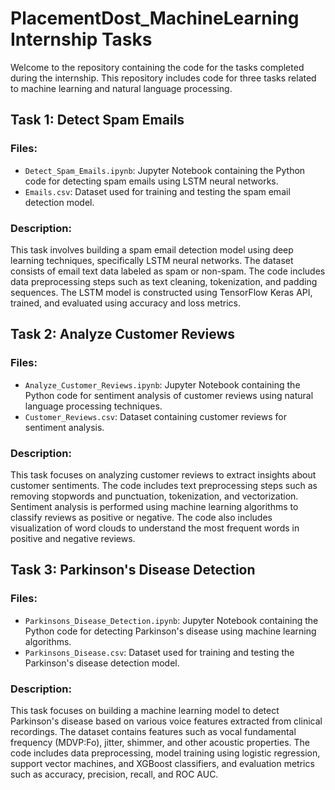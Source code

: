 # PlacementDost_MachineLearning Internship Tasks

Welcome to the repository containing the code for the tasks completed during the internship. This repository includes code for three tasks related to machine learning and natural language processing.


## Task 1: Detect Spam Emails

### Files:
- `Detect_Spam_Emails.ipynb`: Jupyter Notebook containing the Python code for detecting spam emails using LSTM neural networks.
- `Emails.csv`: Dataset used for training and testing the spam email detection model.

### Description:
This task involves building a spam email detection model using deep learning techniques, specifically LSTM neural networks. The dataset consists of email text data labeled as spam or non-spam. The code includes data preprocessing steps such as text cleaning, tokenization, and padding sequences. The LSTM model is constructed using TensorFlow Keras API, trained, and evaluated using accuracy and loss metrics.


## Task 2: Analyze Customer Reviews

### Files:
- `Analyze_Customer_Reviews.ipynb`: Jupyter Notebook containing the Python code for sentiment analysis of customer reviews using natural language processing techniques.
- `Customer_Reviews.csv`: Dataset containing customer reviews for sentiment analysis.

### Description:
This task focuses on analyzing customer reviews to extract insights about customer sentiments. The code includes text preprocessing steps such as removing stopwords and punctuation, tokenization, and vectorization. Sentiment analysis is performed using machine learning algorithms to classify reviews as positive or negative. The code also includes visualization of word clouds to understand the most frequent words in positive and negative reviews.


## Task 3: Parkinson's Disease Detection

### Files:
- `Parkinsons_Disease_Detection.ipynb`: Jupyter Notebook containing the Python code for detecting Parkinson's disease using machine learning algorithms.
- `Parkinsons_Disease.csv`: Dataset used for training and testing the Parkinson's disease detection model.

### Description:
This task focuses on building a machine learning model to detect Parkinson's disease based on various voice features extracted from clinical recordings. The dataset contains features such as vocal fundamental frequency (MDVP:Fo), jitter, shimmer, and other acoustic properties. The code includes data preprocessing, model training using logistic regression, support vector machines, and XGBoost classifiers, and evaluation metrics such as accuracy, precision, recall, and ROC AUC.
